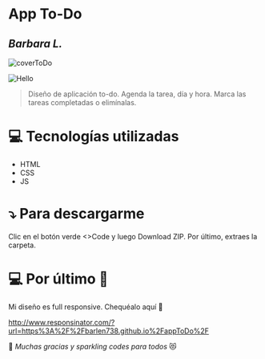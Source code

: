 # App To-Do
## _Barbara L._
![coverToDo](https://user-images.githubusercontent.com/81053467/215905860-f79419b8-8009-4dfc-b6af-afcd12b6a231.png)

![Hello](https://badgen.net/badge/hello/world/pink?icon=awesome)

>Diseño de aplicación to-do. Agenda la tarea, día y hora. Marca las tareas completadas o elimínalas. 

# :computer: Tecnologías utilizadas

- HTML
- CSS
- JS

# :arrow_heading_down: Para descargarme

Clic en el botón verde <>Code y luego Download ZIP. Por último, extraes la carpeta. 

# :computer: Por último :iphone:

Mi diseño es full responsive. Chequéalo aquí :mag_right:

http://www.responsinator.com/?url=https%3A%2F%2Fbarlen738.github.io%2FappToDo%2F

:clap: <i>Muchas gracias y sparkling codes para todos</i> :heart_eyes_cat:
